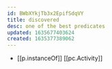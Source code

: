 ```yaml
---
id: BWbXYkjTb3x2EpifSdqVY
title: discovered
desc: one of the best predicates
updated: 1635677403624
created: 1635377389062
---
```




- [[p.instanceOf]] [[pc.Activity]]

